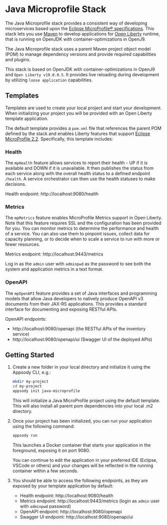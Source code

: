 # Java Microprofile Stack

The Java Microprofile stack provides a consistent way of developing microservices based upon the [Eclipse MicroProfile® specifications](https://microprofile.io). This stack lets you use [Maven](https://maven.apache.org) to develop applications for [Open Liberty](https://openliberty.io) runtime, that is running on OpenJDK with container-optimizations in OpenJ9.

The Java Microprofile stack uses a parent Maven project object model (POM) to manage dependency versions and provide required capabilities and plugins.

This stack is based on OpenJDK with container-optimizations in OpenJ9 and `Open Liberty v19.0.0.5`. It provides live reloading during development by utilizing `loose application` capabilities.

## Templates

Templates are used to create your local project and start your development. When initializing your project you will be provided with an Open Liberty template application.

The default template provides a `pom.xml` file that references the parent POM defined by the stack and enables Liberty features that support [Eclipse MicroProfile 2.2](https://openliberty.io/docs/ref/feature/#microProfile-2.2.html). Specifically, this template includes:

### Health

The `mpHealth` feature allows services to report their health - UP if it is available and DOWN if it is unavailable. It then publishes the status from each service along with the overall health status to a defined endpoint `/health`. A service orchestrator can then use the health statuses to make decisions.

Health endpoint: http://localhost:9080/health

### Metrics

The `mpMetrics` feature enables MicroProfile Metrics support in Open Liberty. Note that this feature requires SSL and the configuration has been provided for you. You can monitor metrics to determine the performance and health of a service. You can also use them to pinpoint issues, collect data for capacity planning, or to decide when to scale a service to run with more or fewer resources.

Metrics endpoint: http://localhost:9443/metrics

Log in as the `admin` user with `adminpwd` as the password to see both the system and application metrics in a text format.

### OpenAPI

The `mpOpenAPI` feature provides a set of Java interfaces and programming models that allow Java developers to natively produce OpenAPI v3 documents from their JAX-RS applications. This provides a standard interface for documenting and exposing RESTful APIs.

OpenAPI endpoints:
- http://localhost:9080/openapi (the RESTful APIs of the inventory service)
- http://localhost:9080/openapi/ui (Swagger UI of the deployed APIs)

## Getting Started

1. Create a new folder in your local directory and initialize it using the Appsody CLI, e.g.:
    ```bash
    mkdir my-project
    cd my-project
    appsody init java-microprofile
    ```

    This will initialize a Java MicroProfile project using the default template. This will also install all parent pom dependencies into your local .m2 directory.

1. Once your project has been initialized, you can run your application using the following command:

    ```bash
    appsody run
    ```

    This launches a Docker container that starts your application in the foreground, exposing it on port 9080.

    You can continue to edit the application in your preferred IDE (Eclipse, VSCode or others) and your changes will be reflected in the running container within a few seconds.

1. You should be able to access the following endpoints, as they are exposed by your template application by default:

    - Health endpoint: http://localhost:9080/health
    - Metrics endpoint: http://localhost:9443/metrics (login as `admin` user with `adminpwd` password)
    - OpenAPI endpoint: http://localhost:9080/openapi
    - Swagger UI endpoint: http://localhost:9080/openapi/ui
